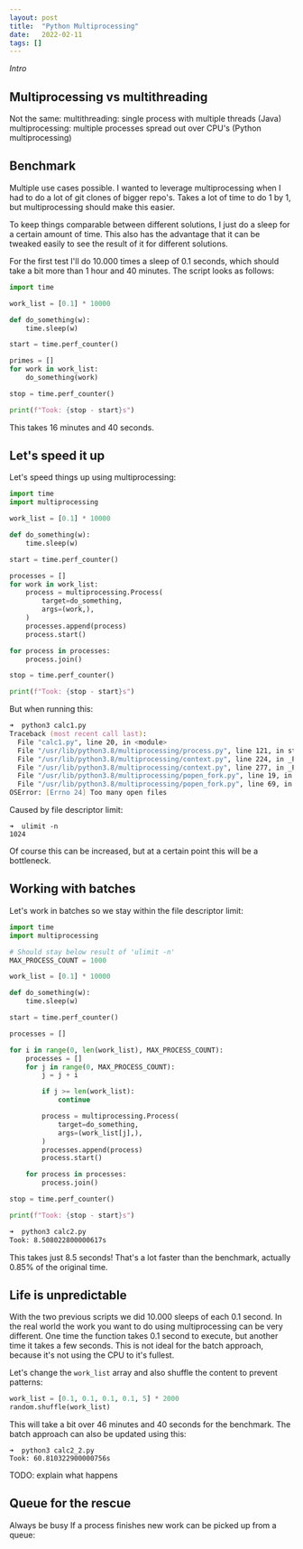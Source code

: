 ```yaml
---
layout: post
title:  "Python Multiprocessing"
date:   2022-02-11
tags: []
---
```


_Intro_

## Multiprocessing vs multithreading

Not the same: 
multithreading: single process with multiple threads (Java)
multiprocessing: multiple processes spread out over CPU's (Python multiprocessing)

## Benchmark

Multiple use cases possible.
I wanted to leverage multiprocessing when I had to do a lot of git clones of bigger repo's. Takes a lot of time to do 1 by 1, but multiprocessing should make this easier.

To keep things comparable between different solutions, I just do a sleep for a certain amount of time. This also has the advantage that it can be tweaked easily to see the result of it for different solutions.

For the first test I'll do 10.000 times a sleep of 0.1 seconds, which should take a bit more than 1 hour and 40 minutes. The script looks as follows:
```python
import time

work_list = [0.1] * 10000

def do_something(w):
    time.sleep(w)

start = time.perf_counter()

primes = []
for work in work_list:
    do_something(work)

stop = time.perf_counter()

print(f"Took: {stop - start}s")
```

This takes 16 minutes and 40 seconds.

## Let's speed it up

Let's speed things up using multiprocessing:
```python
import time
import multiprocessing

work_list = [0.1] * 10000

def do_something(w):
    time.sleep(w)

start = time.perf_counter()

processes = []
for work in work_list:
    process = multiprocessing.Process(
        target=do_something,
        args=(work,),
    )
    processes.append(process)
    process.start()

for process in processes:
    process.join()

stop = time.perf_counter()

print(f"Took: {stop - start}s")
```

But when running this:
```zsh
➜  python3 calc1.py
Traceback (most recent call last):
  File "calc1.py", line 20, in <module>
  File "/usr/lib/python3.8/multiprocessing/process.py", line 121, in start
  File "/usr/lib/python3.8/multiprocessing/context.py", line 224, in _Popen
  File "/usr/lib/python3.8/multiprocessing/context.py", line 277, in _Popen
  File "/usr/lib/python3.8/multiprocessing/popen_fork.py", line 19, in __init__
  File "/usr/lib/python3.8/multiprocessing/popen_fork.py", line 69, in _launch
OSError: [Errno 24] Too many open files
```

Caused by file descriptor limit:
```
➜  ulimit -n
1024
```

Of course this can be increased, but at a certain point this will be a bottleneck. 

## Working with batches

Let's work in batches so we stay within the file descriptor limit:

```python
import time
import multiprocessing

# Should stay below result of 'ulimit -n'
MAX_PROCESS_COUNT = 1000

work_list = [0.1] * 10000

def do_something(w):
    time.sleep(w)

start = time.perf_counter()

processes = []

for i in range(0, len(work_list), MAX_PROCESS_COUNT):
    processes = []
    for j in range(0, MAX_PROCESS_COUNT):
        j = j + i

        if j >= len(work_list):
            continue

        process = multiprocessing.Process(
            target=do_something,
            args=(work_list[j],),
        )
        processes.append(process)
        process.start()

    for process in processes:
        process.join()

stop = time.perf_counter()

print(f"Took: {stop - start}s")
```

```zsh
➜  python3 calc2.py
Took: 8.508022800000617s
```
This takes just 8.5 seconds! That's a lot faster than the benchmark, actually 0.85% of the original time.

## Life is unpredictable

With the two previous scripts we did 10.000 sleeps of each 0.1 second. In the real world the work you want to do using multiprocessing can be very different. One time the function takes 0.1 second to execute, but another time it takes a few seconds. This is not ideal for the batch approach, because it's not using the CPU to it's fullest. 

Let's change the `work_list` array and also shuffle the content to prevent patterns:
```python
work_list = [0.1, 0.1, 0.1, 0.1, 5] * 2000
random.shuffle(work_list)
```

This will take a bit over 46 minutes and 40 seconds for the benchmark. The batch approach can also be updated using this:
```
➜  python3 calc2_2.py
Took: 60.810322900000756s
```

TODO: explain what happens

## Queue for the rescue

Always be busy
If a process finishes new work can be picked up from a queue:

```

```